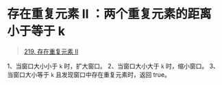 
# 存在重复元素 II ：两个重复元素的距离小于等于 k


> [219. 存在重复元素 II](https://leetcode.cn/problems/contains-duplicate-ii/)



1、当窗口大小小于 `k` 时，扩大窗口。
2、当窗口大小大于 `k` 时，缩小窗口。
3、当窗口大小等于 `k` 且发现窗口中存在重复元素时，返回 true。